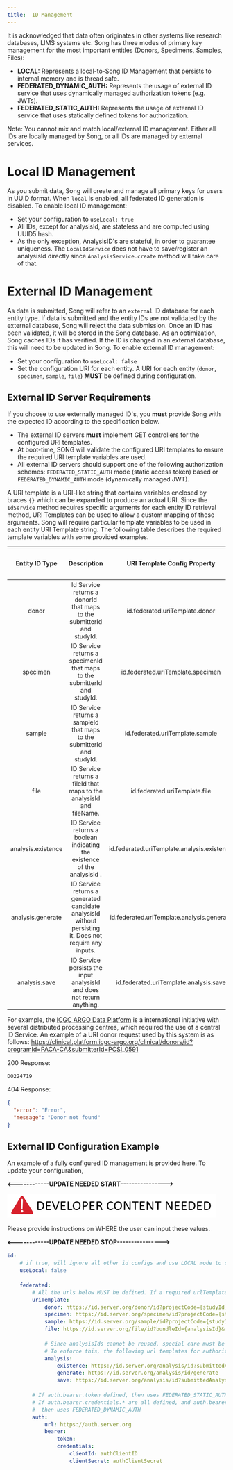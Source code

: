 ```yaml
---
title:  ID Management
---
```


It is acknowledged that data often originates in other systems like research databases, LIMS systems etc.  Song has three modes of primary key management for the most important entitles (Donors, Specimens, Samples, Files): 
- **LOCAL:** Represents a local-to-Song ID Management that persists to internal memory and is thread safe.
- **FEDERATED_DYNAMIC_AUTH:** Represents the usage of external ID service that uses dynamically managed authorization tokens (e.g. JWTs).
- **FEDERATED_STATIC_AUTH:** Represents the usage of external ID service that uses statically defined tokens for authorization.

Note: You cannot mix and match local/external ID management.  Either all IDs are locally managed by Song, or all IDs are managed by external services. 

# Local ID Management 
As you submit data, Song will create and manage all primary keys for users in UUID format. When `local` is enabled, all federated ID generation is disabled.   To enable local ID management: 
- Set your configuration to `useLocal: true`
- All IDs, except for analysisId, are stateless and are computed using UUID5 hash. 
- As the only exception, AnalysisID's are stateful, in order to guarantee uniqueness. The `LocalIdService` does not have to save/register an analysisId directly since `AnalysisService.create` method will take care of that. 

# External ID Management 

As data is submitted, Song will refer to an `external` ID database for each entity type. If data is submitted and the entity IDs are not validated by the external database, Song will reject the data submission.  Once an ID has been validated, it will be stored in the Song database.  As an optimization, Song caches IDs it has verified.  If the ID is changed in an external database, this will need to be updated in Song. To enable external ID management: 
- Set your configuration to `useLocal: false`
- Set the configuration URI for each entity. A URI for each entity (`donor`, `specimen`, `sample`, `file`) **MUST** be defined during configuration.  

## External ID Server Requirements
If you choose to use externally managed ID's, you **must** provide Song with the expected ID according to the specification below. 
- The external ID servers **must** implement GET controllers for the configured URI templates.  
- At boot-time, SONG will validate the configured URI templates to ensure the required URI template variables are used.
- All external ID servers should support one of the following authorization schemes:  `FEDERATED_STATIC_AUTH` mode (static access token) based or `FEDERATED_DYNAMIC_AUTH` mode (dynamically managed JWT).

A URI template is a URI-like string that contains variables enclosed by braces `{}` which can be expanded to produce an actual URI. Since the  `IdService` method requires specific arguments for each entity ID retrieval method, URI Templates can be used to allow a custom mapping of these arguments. Song will require particular template variables to be used in each entity URI Template string. The following table describes the required template variables with some provided examples.

<!--Table start -->
| Entity ID Type | Description | URI Template Config Property | URI Template Required Variables | Examples | URI Request Type | URI Response Type |
|:-:|:-:|:-:|:-:|:-:|:-:|:-:|
| donor | Id Service returns a donorId that maps to the submitterId and studyId. | id.federated.uriTemplate.donor | studyId, submitterId | `https://id.server.example.org/donor/id?sid={submitterId}&projectcode={studyId}` | `GET` | plaintext |
| specimen | ID Service returns a specimenId that maps to the submitterId and studyId. | id.federated.uriTemplate.specimen | studyId, submitterId | `https://id.server.example.org/specimen/id?sid={submitterId}&projectcode={studyId}` | `GET` | plaintext |
| sample | ID Service returns a sampleId that maps to the submitterId and studyId. | id.federated.uriTemplate.sample | studyId, submitterId | `https://id.server.example.org/sample/id?sid={submitterId}&projectcode={studyId}` | `GET` | plaintext |
| file | ID Service returns a fileId that maps to the analysisId and fileName. | id.federated.uriTemplate.file | analysisId, fileName | `https://id.server.example.org/file/id?anid={analysisId}&fname={fileName}` | `GET` | plaintext |
| analysis.existence | ID Service returns a boolean indicating the existence of the analysisId . | id.federated.uriTemplate.analysis.existence | analysisId | `https://id.server.example.org/analysis/{analysisId}` | `GET` | plaintext |
| analysis.generate | ID Service returns a generated candidate analysisId without persisting it. Does not require any inputs. | id.federated.uriTemplate.analysis.generate | -- | `https://id.server.example.org/analysis/generate` | `GET` | plaintext |
| analysis.save | ID Service persists the input analysisId and does not return anything. | id.federated.uriTemplate.analysis.save | analysisId | `https://id.server.example.org/analysis/{analysisId}` | `GET` | -- |
<!--Table end -->

For example, the [ICGC ARGO Data Platform](https://platform.icgc-argo.org/) is a international initiative with several distributed processing centres, which required the use of a central ID Service.  An example of a URI donor request used by this system is as follows: https://clinical.platform.icgc-argo.org/clinical/donors/id?programId=PACA-CA&submitterId=PCSI_0591

200 Response: 
```
DO224719
```
404 Response:
```json
{
  "error": "Error",
  "message": "Donor not found"
}
```

## External ID Configuration Example 
An example of a fully configured ID management is provided here. To update your configuration, 

**<------------UPDATE NEEDED START---------------->**

![DEV_CONTENT](../../assets/developer-content-needed.png 'Dev content needed')

Please provide instructions on WHERE the user can input these  values. 

**<------------UPDATE NEEDED STOP---------------->**


```yaml
id:
    # if true, will ignore all other id configs and use LOCAL mode to create or get IDs, otherwise, assume federated config
    useLocal: false

    federated:
        # All the urls below MUST be defined. If a required urlTemplateVariable (such as studyId and submitterId) is not defined in the urlTemplate, an error occurs
        uriTemplate:
            donor: https://id.server.org/donor/id?projectCode={studyId}&donorSubmittedId={submitterId}&create=true
            specimen: https://id.server.org/specimen/id?projectCode={studyId}&specimenSubmittedId={submitterId}&create=true
            sample: https://id.server.org/sample/id?projectCode={studyId}&sampleSubmittedId={submitterId}&create=true
            file: https://id.server.org/file/id?bundleId={analysisId}&fname={fileName}
             
            # Since analysisIds cannot be reused, special care must be taken to ensure SONG does not attempt to create an analysis with an id that already exists on the id server.
            # To enforce this, the following url templates for authorized GET requests are needed  
            analysis:
                existence: https://id.server.org/analysis/id?submittedAnalysisId={analysisId}&create=false 
                generate: https://id.server.org/analysis/id/generate
                save: https://id.server.org/analysis/id?submittedAnalysisId={submitterId}&create=true      
         
        # If auth.bearer.token defined, then uses FEDERATED_STATIC_AUTH mode.
        # If auth.bearer.credentials.* are all defined, and auth.bearer.token is not,
        #  then uses FEDERATED_DYNAMIC_AUTH
        auth:
            url: https://auth.server.org
            bearer:
                token: 
                credentials:
                    clientId: authClientID
                    clientSecret: authClientSecret

```